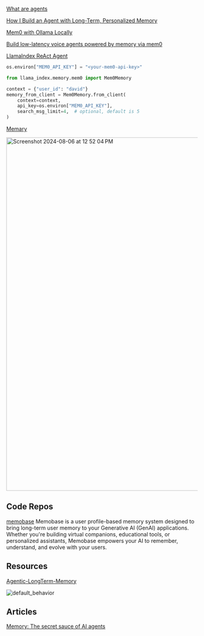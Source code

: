 [What are agents](https://newsletter.maartengrootendorst.com/p/a-visual-guide-to-llm-agents)

[How I Build an Agent with Long-Term, Personalized Memory](https://pub.towardsai.net/how-i-build-an-agent-with-long-term-personalized-memory-54b7f4272d5f)

[Mem0 with Ollama Locally](https://www.fahdmirza.com/2024/08/mem0-with-ollama-locally-memory-layer.html)

[Build low-latency voice agents powered by memory via mem0](https://docs.mem0.ai/integrations/pipecat)

[LlamaIndex ReAct Agent](https://docs.mem0.ai/examples/llama-index-mem0)

```py
os.environ["MEM0_API_KEY"] = "<your-mem0-api-key>"

from llama_index.memory.mem0 import Mem0Memory

context = {"user_id": "david"}
memory_from_client = Mem0Memory.from_client(
    context=context,
    api_key=os.environ["MEM0_API_KEY"],
    search_msg_limit=4,  # optional, default is 5
)
```


[Memary](https://github.com/kingjulio8238/Memary)

<img width="930" alt="Screenshot 2024-08-06 at 12 52 04 PM" src="https://github.com/user-attachments/assets/d8f4dc02-54c2-4395-8864-49fb23522d51">

## Code Repos
[memobase](https://github.com/memodb-io/memobase)
Memobase is a user profile-based memory system designed to bring long-term user memory to your Generative AI (GenAI) applications. Whether you're building virtual companions, educational tools, or personalized assistants, Memobase empowers your AI to remember, understand, and evolve with your users.




## Resources

[Agentic-LongTerm-Memory](https://github.com/Farzad-R/Agentic-LongTerm-Memory)

![default_behavior](https://github.com/user-attachments/assets/86f06134-2c47-467c-8109-65dd95e90c94)


## Articles
[Memory: The secret sauce of AI agents](https://decodingml.substack.com/p/memory-the-secret-sauce-of-ai-agents)
